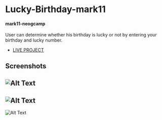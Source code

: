 # Lucky-Birthday-mark11
#### mark11-neogcamp


User can determine whether his birthday is lucky or not by entering your birthday and lucky number.


* [LIVE PROJECT](https://check-lucky-birthday.netlify.app/)


## Screenshots

![Alt Text](https://dev-to-uploads.s3.amazonaws.com/uploads/articles/oag1xvdg163bwc8dd1ci.png)
---
![Alt Text](https://dev-to-uploads.s3.amazonaws.com/uploads/articles/obto2clf0jpmp2k9c4ac.png)
---
![Alt Text](https://dev-to-uploads.s3.amazonaws.com/uploads/articles/etoournqk20op9iz3azd.png)
